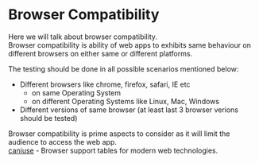 # Browser Compatibility

Here we will talk about browser compatibility.  
Browser compatibility is ability of web apps to exhibits same behaviour on different browsers on either same or different platforms. 
  
The testing should be done in all possible scenarios mentioned below:
- Different browsers like chrome, firefox, safari, IE etc
  - on same Operating System
  - on different Operating Systems like Linux, Mac, Windows
- Different versions of same browser (at least last 3 browser verions should be tested)

Browser compatibility is prime aspects to consider as it will limit the audience to access the web app.  
[caniuse](https://caniuse.com/) - Browser support tables for modern web technologies. 
